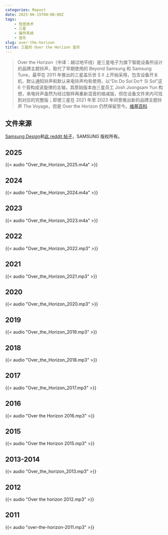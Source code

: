 ```yaml
---
categories: Repost
date: 2025-06-15T00:00:00Z
tags:
    - 信息技术
    - 三星
    - 操作系统
    - 音乐
slug: over-the-horizon
title: 三星的 Over the Horizon 音乐
---
```


> Over the Horizon（中译：越过地平线）是三星电子为旗下智能设备所设计的品牌主题铃声，取代了早期使用的 Beyond Samsung 和 Samsung Tune，最早在 2011 年推出的三星盖乐世 S II 上开始采用，包含设备开关机、默认通知铃声和默认来电铃声均有使用，以“Do Do Sol Do↑ Si Sol”这 6 个音构成该旋律的主轴，其原始版本由三星员工 Josh Joongsam Yun 构想，来电铃声虽然为经过取样再重新混音的缩减版，但在设备文件夹内可找到对应的完整版；即使三星在 2021 年至 2023 年间曾推出新的品牌主题铃声 The Voyage，但是 Over the Horizon 仍然保留至今。[维基百科](https://zh.wikipedia.org/wiki/%E4%B8%89%E6%98%9FGalaxy#Over_the_Horizon)

## 文件来源

[Samsung Design](https://design.samsung.com/global/contents/over-the-horizon/)和[此 reddit 帖子](https://www.reddit.com/r/samsung/comments/xdd4g7/samsung_galaxy_audio_library_alarms_notifications/)，SAMSUNG 版权所有。

## 2025

{{< audio "Over_the_Horizon_2025.m4a" >}}

## 2024

{{< audio "Over_the_Horizon_2024.m4a" >}}

## 2023

{{< audio "Over_the_Horizon_2023.m4a" >}}

## 2022

{{< audio "Over_the_Horizon_2022.mp3" >}}

## 2021

{{< audio "Over_the_Horizon_2021.mp3" >}}

## 2020

{{< audio "Over_the_Horizon_2020.mp3" >}}

## 2019

{{< audio "Over_the_Horizon_2019.mp3" >}}

## 2018

{{< audio "Over_the_Horizon_2018.mp3" >}}

## 2017

{{< audio "Over_the_Horizon_2017.mp3" >}}

## 2016

{{< audio "Over the Horizon 2016.mp3" >}}

## 2015

{{< audio "Over the Horizon 2015.mp3" >}}

## 2013-2014

{{< audio "Over_the_horizon_2013.mp3" >}}

## 2012

{{< audio "Over the horizon 2012.mp3" >}}

## 2011

{{< audio "over-the-horizon-2011.mp3" >}}

